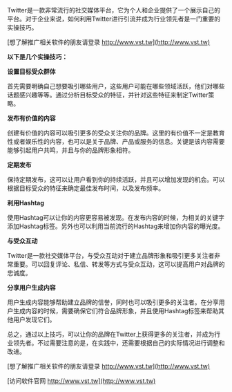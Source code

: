 Twitter是一款非常流行的社交媒体平台，它为个人和企业提供了一个展示自己的平台。对于企业来说，如何利用Twitter进行引流并成为行业领先者是一门重要的实操技巧。

[想了解推广相关软件的朋友请登录 http://www.vst.tw](http://www.vst.tw)

**以下是几个实操技巧：**

**设置目标受众群体**

首先需要明确自己想要吸引哪些用户，这些用户可能在哪些领域活跃，他们对哪些话题感兴趣等等。通过分析目标受众的特征，并针对这些特征来制定Twitter策略。

**发布有价值的内容**

创建有价值的内容可以吸引更多的受众关注你的品牌。这里的有价值不一定是教育性或者娱乐性的内容，也可以是关于品牌、产品或服务的信息。关键是该内容需要能够引起用户共鸣，并且与你的品牌形象相符。

**定期发布**

保持定期发布，这可以让用户看到你的持续活跃，并且可以增加发现的机会。可以根据目标受众的特征来确定最佳发布时间，以及发布频率。

**利用Hashtag**

使用Hashtag可以让你的内容更容易被发现。在发布内容的时候，为相关的关键字添加Hashtag标签。另外也可以利用当前流行的Hashtag来增加你内容的曝光度。

**与受众互动**

Twitter是一款社交媒体平台，与受众互动对于建立品牌形象和吸引更多关注者非常重要。可以回复评论、私信、转发等方式与受众互动，这可以提高用户对品牌的忠诚度。

**分享用户生成内容**

用户生成内容能够帮助建立品牌的信誉，同时也可以吸引更多的关注者。在分享用户生成内容的时候，需要确保它们符合品牌形象，并且使用Hashtag标签来帮助其他用户发现它们。

总之，通过以上技巧，可以让你的品牌在Twitter上获得更多的关注者，并成为行业领先者。不过需要注意的是，在实践中，还需要根据自己的实际情况进行调整和改进。

[想了解推广相关软件的朋友请登录 http://www.vst.tw](http://www.vst.tw)


[访问软件官网 http://www.vst.tw](http://www.vst.tw)
